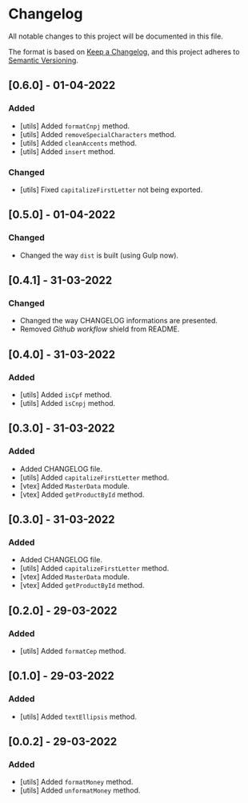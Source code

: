 # Changelog

All notable changes to this project will be documented in this file.

The format is based on [Keep a Changelog](https://keepachangelog.com/en/1.0.0/),
and this project adheres to [Semantic Versioning](https://semver.org/spec/v2.0.0.html).

## [0.6.0] - 01-04-2022

### Added

- [utils] Added `formatCnpj` method.
- [utils] Added `removeSpecialCharacters` method.
- [utils] Added `cleanAccents` method.
- [utils] Added `insert` method.

### Changed

- [utils] Fixed `capitalizeFirstLetter` not being exported.

## [0.5.0] - 01-04-2022

### Changed

- Changed the way `dist` is built (using Gulp now).

## [0.4.1] - 31-03-2022

### Changed

- Changed the way CHANGELOG informations are presented.
- Removed *Github workflow* shield from README.

## [0.4.0] - 31-03-2022

### Added

- [utils] Added `isCpf` method.
- [utils] Added `isCnpj` method.

## [0.3.0] - 31-03-2022

### Added

- Added CHANGELOG file.
- [utils] Added `capitalizeFirstLetter` method.
- [vtex] Added `MasterData` module.
- [vtex] Added `getProductById` method.

## [0.3.0] - 31-03-2022

### Added

- Added CHANGELOG file.
- [utils] Added `capitalizeFirstLetter` method.
- [vtex] Added `MasterData` module.
- [vtex] Added `getProductById` method.

## [0.2.0] - 29-03-2022

### Added

- [utils] Added `formatCep` method.

## [0.1.0] - 29-03-2022

### Added

- [utils] Added `textEllipsis` method.

## [0.0.2] - 29-03-2022

### Added

- [utils] Added `formatMoney` method.
- [utils] Added `unformatMoney` method.